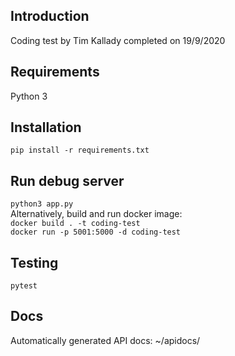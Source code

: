 ## Introduction
Coding test by Tim Kallady completed on 19/9/2020

## Requirements
Python 3

## Installation
`pip install -r requirements.txt`

## Run debug server
`python3 app.py` \
Alternatively, build and run docker image: \
`docker build . -t coding-test` \
`docker run -p 5001:5000 -d coding-test`

## Testing
`pytest`

## Docs
Automatically generated API docs: ~/apidocs/
